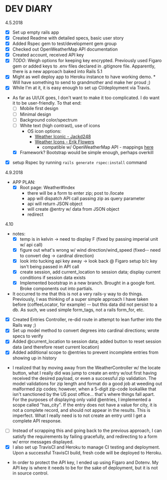 # DEV DIARY
4.5.2018
- [x] Set up empty rails app
- [x] Created Readme with detailed specs, basic user story
- [x] Added Rspec gem to test/development gem group
- [x] Checked out OpenWeatherMap API documentation
- [x] Created account, received API key
- [x] *TODO*: Weigh options for keeping key encrypted. Previously used Figaro gem or added keys to .env files declared in .gitignore file. Apparently, there is a new approach baked into Rails 5.1
- [x] Might as well deploy app to Heroku instance to have working demo. * Will have something to send to grandmother and make her proud ;)
- [x] While I'm at it, it is easy enough to set up CI/deployment via Travis.
- As far as UI/UX goes, I don't want to make it too complicated. I do want it to be user-friendly. To that end:
  - [ ] Mobile first design
  - [ ] Minimal design
  - [ ] Background color/spectrum
  - [ ] White text (high contrast), use of icons
    - OS icon options:
      - [Weather Iconic - Jackd248](https://github.com/jackd248/weather-iconic)
      - [Weather Icons - Erik Flowers](http://erikflowers.github.io/weather-icons/)
        - compatible w/ OpenWeatherMap API - mappings [here](http://erikflowers.github.io/weather-icons/api-list.html)
  - [x] Framework? Bootstrap would be simple enough, perhaps overkill
- [x] setup Rspec by running  `rails generate rspec:install` command

4.9.2018
- APP PLAN:
  - [x] Root page: Weather#Index
    - there will be a form to enter zip; post to /locate
    - app will dispatch API call passing zip as query parameter
    - api will return JSON object
    - will create @entry w/ data from JSON object
    - redirect

4.10
- notes:
  - [x] temp is in kelvin -> need to display F (fixed by passing imperial unit w/ api call)
  - [x]  figure out what's wrong w/ wind direction/wind_speed (fixed-- need to convert deg -> cardinal direction)
  - [x]  look into tucking api key away -> look back @ Figaro setup b/c  key isn't being passed in API call
  - [x] create session, add current_location to session data; display current conditions if session data exists
  - [x]  Implemented bootstrap in a new branch. Brought in a google font. Broke components out into partials.
- It occurred to me that this is not a very rails-y way to do things. Previously, I was thinking of a super simple approach I have taken before (coffeeLocator, for example) -- but this data did not persist to a db. As such, we used simple form_tags, not a rails form_for, etc.
- [x] Created Entries Controller, re-did route in attempt to lean further into the Rails way ;)
- [x] Set up model method to convert degrees into cardinal directions; wrote specs to verify
- [x] Added @current_location to session data; added button to reset session data (and therefore reset current location)
- [x]  Added additional scope to @entries to prevent incomplete entries from showing up in history
- I realized that by moving away from the WeatherController w/ the locate button, what I really did was jump to create an entry w/out first having received the desired payload, or even a successful zip validation. The model validations for zip length and format do a good job at weeding out malformed zip codes; however, when a 5-digit zip-code lookalike that isn't sanctioned by the US post office... that's where things fall apart. For the purposes of displaying only valid @entries, I implemented a scope called "has_city". If the entry does not have a value for city, it is not a complete record, and should not appear in the results. This is imperfect. What I really need is to not create an entry until I get a complete API response.
- [ ] Instead of scrapping this and going back to the previous approach, I can satisfy the requirements by failing gracefully, and redirecting to a form w/ error messages displayed.
- [x] I also set up TravisCI and Heroku to manage CI testing and deployment. Upon a successful TravisCI build, fresh code will be deployed to Heroku.
- In order to protect the API key, I ended up using Figaro and Dotenv. My API key is where it needs to be for the sake of deployment, but it is not in source control.
